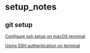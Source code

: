 # setup_notes


## git setup

[Configure ssh setup on macOS terminal](http://kbroman.org/github_tutorial/pages/first_time.html)

[Using SSH authentication on terminal](https://gist.github.com/ddeveloperr/1859fd395e7cb5832c59)
